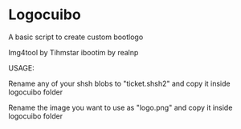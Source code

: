 # Logocuibo
A basic script to create custom bootlogo

Img4tool by Tihmstar
ibootim by realnp



USAGE:

Rename any of your shsh blobs to "ticket.shsh2" and copy it inside logocuibo folder

Rename the image you want to use as "logo.png" and copy it inside logocuibo folder
